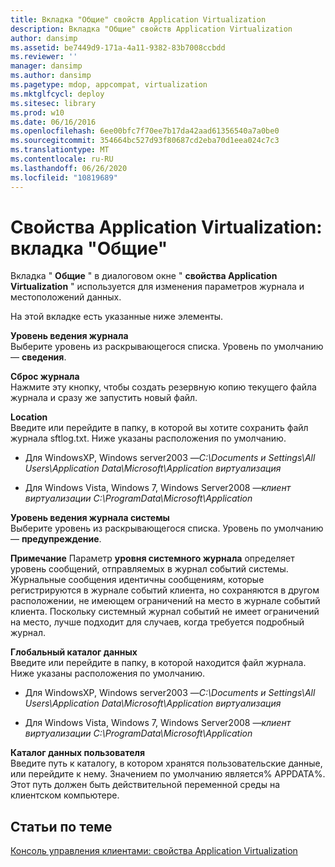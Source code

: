 ```yaml
---
title: Вкладка "Общие" свойств Application Virtualization
description: Вкладка "Общие" свойств Application Virtualization
author: dansimp
ms.assetid: be7449d9-171a-4a11-9382-83b7008ccbdd
ms.reviewer: ''
manager: dansimp
ms.author: dansimp
ms.pagetype: mdop, appcompat, virtualization
ms.mktglfcycl: deploy
ms.sitesec: library
ms.prod: w10
ms.date: 06/16/2016
ms.openlocfilehash: 6ee00bfc7f70ee7b17da42aad61356540a7a0be0
ms.sourcegitcommit: 354664bc527d93f80687cd2eba70d1eea024c7c3
ms.translationtype: MT
ms.contentlocale: ru-RU
ms.lasthandoff: 06/26/2020
ms.locfileid: "10819689"
---
```

# Свойства Application Virtualization: вкладка "Общие"


Вкладка " **Общие** " в диалоговом окне " **свойства Application Virtualization** " используется для изменения параметров журнала и местоположений данных.

На этой вкладке есть указанные ниже элементы.

<a href="" id="log-level"></a>**Уровень ведения журнала**  
Выберите уровень из раскрывающегося списка. Уровень по умолчанию — **сведения**.

<a href="" id="reset-log"></a>**Сброс журнала**  
Нажмите эту кнопку, чтобы создать резервную копию текущего файла журнала и сразу же запустить новый файл.

<a href="" id="location"></a>**Location**  
Введите или перейдите в папку, в которой вы хотите сохранить файл журнала sftlog.txt. Ниже указаны расположения по умолчанию.

-   Для WindowsXP, Windows server2003 —*C:\\Documents и Settings\\All Users\\Application Data\\Microsoft\\Application виртуализация*

-   Для Windows Vista, Windows 7, Windows Server2008 —*клиент виртуализации C:\\ProgramData\\Microsoft\\Application*

<a href="" id="system-log-level"></a>**Уровень ведения журнала системы**  
Выберите уровень из раскрывающегося списка. Уровень по умолчанию — **предупреждение**.

**Примечание**  Параметр **уровня системного журнала** определяет уровень сообщений, отправляемых в журнал событий системы. Журнальные сообщения идентичны сообщениям, которые регистрируются в журнале событий клиента, но сохраняются в другом расположении, не имеющем ограничений на место в журнале событий клиента. Поскольку системный журнал событий не имеет ограничений на место, лучше подходит для случаев, когда требуется подробный журнал.

 

<a href="" id="global-data-directory"></a>**Глобальный каталог данных**  
Введите или перейдите в папку, в которой находится файл журнала. Ниже указаны расположения по умолчанию.

-   Для WindowsXP, Windows server2003 —*C:\\Documents и Settings\\All Users\\Application Data\\Microsoft\\Application виртуализация*

-   Для Windows Vista, Windows 7, Windows Server2008 —*клиент виртуализации C:\\ProgramData\\Microsoft\\Application*

<a href="" id="user-data-directory"></a>**Каталог данных пользователя**  
Введите путь к каталогу, в котором хранятся пользовательские данные, или перейдите к нему. Значением по умолчанию является% APPDATA%. Этот путь должен быть действительной переменной среды на клиентском компьютере.

## Статьи по теме


[Консоль управления клиентами: свойства Application Virtualization](client-management-console-application-virtualization-properties.md)

 

 





